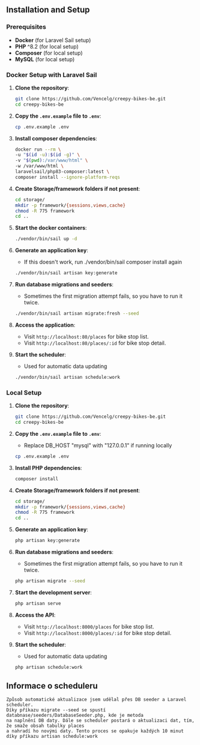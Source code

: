 ## Installation and Setup

### Prerequisites

- **Docker** (for Laravel Sail setup)
- **PHP** ^8.2 (for local setup)
- **Composer** (for local setup)
- **MySQL** (for local setup)

### Docker Setup with Laravel Sail

1. **Clone the repository**:
    ```bash
    git clone https://github.com/Vencelg/creepy-bikes-be.git
    cd creepy-bikes-be
    ```

2. **Copy the `.env.example` file to `.env`**:
    ```bash
    cp .env.example .env
    ```
3. **Install composer dependencies**:
    ```bash
    docker run --rm \
    -u "$(id -u):$(id -g)" \
    -v "$(pwd):/var/www/html" \
    -w /var/www/html \
    laravelsail/php83-composer:latest \
    composer install --ignore-platform-reqs
    ````

4. **Create Storage/framework folders if not present**:
    ```bash
    cd storage/
    mkdir -p framework/{sessions,views,cache}
    chmod -R 775 framework
    cd ..
    ````

5. **Start the docker containers**:
    ```bash
    ./vendor/bin/sail up -d
    ```

6. **Generate an application key**:
    * If this doesn't work, run ./vendor/bin/sail composer install again
    ```bash
    ./vendor/bin/sail artisan key:generate
    ```

7. **Run database migrations and seeders**:
    - Sometimes the first migration attempt fails, so you have to run it twice.
    ```bash
    ./vendor/bin/sail artisan migrate:fresh --seed
    ```

8. **Access the application**:
   - Visit `http://localhost:80/places` for bike stop list.
   - Visit `http://localhost:80/places/:id` for bike stop detail.
    
9. **Start the scheduler**:
   - Used for automatic data updating
   ```bash
   ./vendor/bin/sail artisan schedule:work
   ```
    
### Local Setup

1. **Clone the repository**:
    ```bash
    git clone https://github.com/Vencelg/creepy-bikes-be.git
    cd creepy-bikes-be
    ```

2. **Copy the `.env.example` file to `.env`**:
    * Replace DB_HOST "mysql" with "127.0.0.1" if running locally
    ```bash
    cp .env.example .env
    ```

3. **Install PHP dependencies**:
    ```bash
    composer install
    ```

4. **Create Storage/framework folders if not present**:
    ```bash
    cd storage/
    mkdir -p framework/{sessions,views,cache}
    chmod -R 775 framework
    cd ..
    ````

5. **Generate an application key**:
    ```bash
    php artisan key:generate
    ```

6. **Run database migrations and seeders**:
    - Sometimes the first migration attempt fails, so you have to run it twice.
    ```bash
    php artisan migrate --seed
    ```

7. **Start the development server**:
    ```bash
    php artisan serve
    ```

8. **Access the API**:
   - Visit `http://localhost:8000/places` for bike stop list.
   - Visit `http://localhost:8000/places/:id` for bike stop detail.

9. **Start the scheduler**:
    - Used for automatic data updating
   ```bash
   php artisan schedule:work
   ```
   
## Informace o scheduleru
    Způsob automatické aktualizace jsem udělal přes DB seeder a Laravel scheduler.
    Díky příkazu migrate --seed se spustí databnase/seeders/DatabaseSeeder.php, kde je metoda
    na naplnění DB daty. Dále se scheduler postará o aktualizaci dat, tím, že smaže obsah tabulky places
    a nahradí ho novými daty. Tento proces se opakuje každých 10 minut díky příkazu artisan schedule:work
